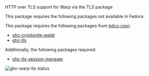 HTTP over TLS support for Warp via the TLS package

This package requires the following packages not available in Fedora:

This package requires the following packages from [bdcs-copr](https://github.com/weldr/bdcs-copr/):

* [ghc-cryptonite-weldr](https://github.com/weldr/bdcs-copr/tree/master/ghc-cryptonite-weldr)
* [ghc-tls](https://github.com/weldr/bdcs-copr/tree/master/ghc-tls)

Additionally, the following packages required:

* [ghc-tls-session-manager](../ghc-tls-session-manager)

![ghc-warp-tls status](https://copr.fedorainfracloud.org/coprs/dshea/haskell-extras/package/ghc-warp-tls/status_image/last_build.png)
